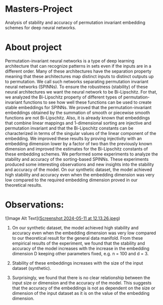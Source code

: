 # Masters-Project
Analysis of stability and accuracy of permutation invariant embedding schemes for deep neural networks.


# About project
Permutation-invariant neural networks is a type of deep learning architecture that can recognize patterns in sets even if the inputs are in a different order. Many of these architectures have the separation property meaning that these architectures map distinct inputs to distinct outputs up to permutation. We call such networks separating permutation invariant neural networks (SPINNs).
To ensure the robustness (stability) of these neural architectures we want the neural network to be Bi-Lipschitz. For that, we analyzed the Bi-Lipschitz property of different types of permutation-invariant functions to see how well these functions can be used to create stable embeddings for SPINNs. We proved that the permutation-invariant embeddings obtained by the summation of smooth or piecewise smooth functions are not Bi-Lipschitz. Also, it is already known that embeddings that combine linear mappings and 1-dimensional sorting are injective and permutation invariant and that the Bi-Lipschitz constants can be characterized in terms of the singular values of the linear component of the embedding. We improved these results by proving injectivity with an embedding dimension lower by a factor of two than the previously known dimension and improved the estimates for the Bi-Lipschitz constants of these embedding schemes.
We performed some experiments to analyze the stability and accuracy of the sorting-based SPINNs. These experiments produced some interesting observations and new insights into the stability and accuracy of the model. On our synthetic dataset, the model achieved high stability and accuracy even when the embedding dimension was very low compared to the required embedding dimension proved in our theoretical results.


# Observations: 


![Image Alt Text]([Screenshot 2024-05-11 at 12.13.26.jpeg](https://github.com/ravina029/Masters-Project/blob/main/Screenshot%202024-05-11%20at%2012.13.26.jpeg))

1. On our synthetic dataset, the model achieved high stability and accuracy even when the embedding dimension was very low compared to our theoretical result for the general data manifold. From these empirical results of the experiment, we found that the stability and accuracy of the model increases with the increase in the embedding dimension D keeping other parameters fixed, e.g. n = 100 and d = 3.

2. Stability of these embeddings increases with the size of the input dataset (synthetic).
3. Surprisingly, we found that there is no clear relationship between the input size or dimension and the accuracy of the model. This suggests that the accuracy of the embeddings is not as dependent on the size or dimension of the input dataset as it is on the value of the embedding dimension.
   
